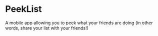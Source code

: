 # PeekList
A mobile app allowing you to peek what your friends are doing (in other words, share your list with your friends!)

